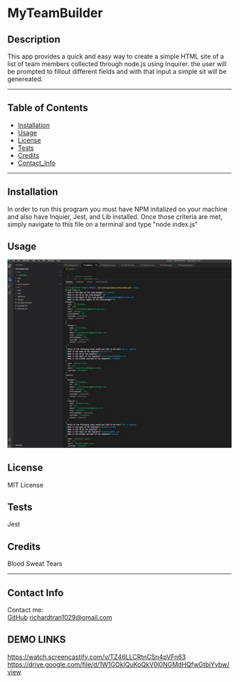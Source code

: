 # MyTeamBuilder
## Description
This app provides a quick and easy way to create a simple HTML site of a list of team members collected through node.js using Inquirer. the user will be prompted to fillout different fields and with that input a simple sit will be genereated.

---

## Table of Contents
* [Installation](#installation)
* [Usage](#usage)
* [License](#license)
* [Tests](#tests)
* [Credits](#credits)
* [Contact_Info](#contact_info)

---

## Installation
In order to run this program you must have NPM initalized on your machine and also have Inquier, Jest, and Lib installed. Once those criteria are met, simply navigate to this file on a terminal and type "node index.js"
## Usage
![Screenshot](./img/Capture.JPG?raw=true "Screenshot")
## License
MIT License
## Tests
Jest
## Credits
Blood Sweat Tears

---

## Contact Info
Contact me: <br/>
[GitHub](https://github.com/rtran1029)
<richardtran1029@gmail.com>

## DEMO LINKS
https://watch.screencastify.com/v/TZ46LLCRtnCSn4pVFn63
https://drive.google.com/file/d/1W1GOkIQuKoQkV0l0NGMdHQfwGtbiYybw/view
